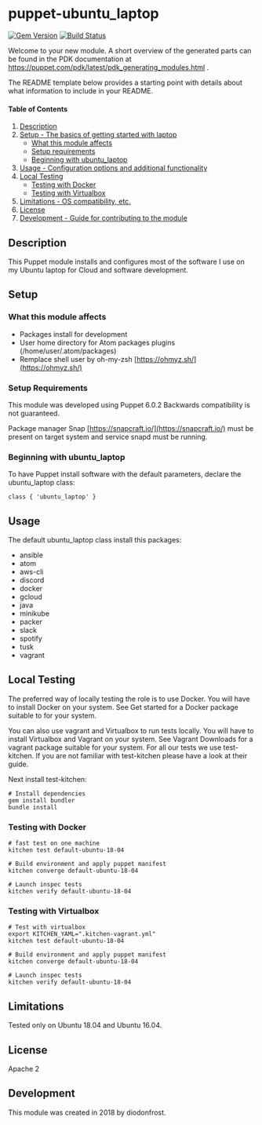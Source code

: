 # puppet-ubuntu_laptop

[![Gem Version](https://badge.fury.io/rb/test-kitchen.svg)](http://badge.fury.io/rb/test-kitchen)
[![Build Status](https://travis-ci.org/diodonfrost/puppet-ubuntu_laptop.svg?branch=master)](https://travis-ci.org/diodonfrost/puppet-ubuntu_laptop)

Welcome to your new module. A short overview of the generated parts can be found in the PDK documentation at <https://puppet.com/pdk/latest/pdk_generating_modules.html> .

The README template below provides a starting point with details about what information to include in your README.

#### Table of Contents

1.  [Description](#description)
2.  [Setup - The basics of getting started with laptop](#setup)
    -   [What this module affects](#What-this-module-affects)
    -   [Setup requirements](#setup-requirements)
    -   [Beginning with ubuntu_laptop](#Beginning-with-ubuntu_laptop)
3.  [Usage - Configuration options and additional functionality](#usage)
4.  [Local Testing](#Local-Testing)
    -   [Testing with Docker](#Testing-with-Docker)
    -   [Testing with Virtualbox](#Testing-with-Virtualbox)
5.  [Limitations - OS compatibility, etc.](#limitations)
6.  [License](#License)
7.  [Development - Guide for contributing to the module](#development)

## Description

This Puppet module installs and configures most of the software I use on my Ubuntu laptop for Cloud and software development.

## Setup

### What this module affects

-   Packages install for development
-   User home directory for Atom packages plugins (/home/user/.atom/packages)
-   Remplace shell user by oh-my-zsh [https://ohmyz.sh/](https://ohmyz.sh/)

### Setup Requirements

This module was developed using Puppet 6.0.2 Backwards compatibility is not guaranteed.

Package manager Snap [https://snapcraft.io/](https://snapcraft.io/) must be present on target system and service snapd must be running.

### Beginning with ubuntu_laptop

To have Puppet install software with the default parameters, declare the ubuntu_laptop class:

```puppet
class { 'ubuntu_laptop' }
```

## Usage

The default ubuntu_laptop class install this packages:
-   ansible
-   atom
-   aws-cli
-   discord
-   docker
-   gcloud
-   java
-   minikube
-   packer
-   slack
-   spotify
-   tusk
-   vagrant

## Local Testing
The preferred way of locally testing the role is to use Docker. You will have to install Docker on your system. See Get started for a Docker package suitable to for your system.

You can also use vagrant and Virtualbox to run tests locally. You will have to install Virtualbox and Vagrant on your system. See Vagrant Downloads for a vagrant package suitable for your system. For all our tests we use test-kitchen. If you are not familiar with test-kitchen please have a look at their guide.

Next install test-kitchen:
```shell
# Install dependencies
gem install bundler
bundle install
```

### Testing with Docker
```shell
# fast test on one machine
kitchen test default-ubuntu-18-04

# Build environment and apply puppet manifest
kitchen converge default-ubuntu-18-04

# Launch inspec tests
kitchen verify default-ubuntu-18-04
```

### Testing with Virtualbox
```shell
# Test with virtualbox
export KITCHEN_YAML=".kitchen-vagrant.yml"
kitchen test default-ubuntu-18-04

# Build environment and apply puppet manifest
kitchen converge default-ubuntu-18-04

# Launch inspec tests
kitchen verify default-ubuntu-18-04
```

## Limitations

Tested only on Ubuntu 18.04 and Ubuntu 16.04.

## License

Apache 2

## Development

This module was created in 2018 by diodonfrost.
